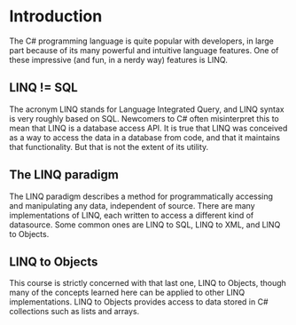 # Introduction

The C# programming language is quite popular with developers, in large part because of its many powerful and intuitive language features. One of these impressive (and fun, in a nerdy way) features is LINQ.

## LINQ != SQL
The acronym LINQ stands for Language Integrated Query, and LINQ syntax is very roughly based on SQL. Newcomers to C# often misinterpret this to mean that LINQ is a database access API. It is true that LINQ was conceived as a way to access the data in a database from code, and that it maintains that functionality. But that is not the extent of its utility.


## The LINQ paradigm
The LINQ paradigm describes a method for programmatically accessing and manipulating any data, independent of source. There are many implementations of LINQ, each written to access a different kind of datasource. Some common ones are LINQ to SQL, LINQ to XML, and LINQ to Objects.

## LINQ to Objects
This course is strictly concerned with that last one, LINQ to Objects, though many of the concepts learned here can be applied to other LINQ implementations. LINQ to Objects provides access to data stored in C# collections such as lists and arrays.
